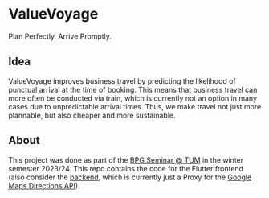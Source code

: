 # ValueVoyage

Plan Perfectly. Arrive Promptly. 

## Idea
ValueVoyage improves business travel by predicting the likelihood of punctual arrival at the time of booking. This means that business travel can more often be conducted via train, which is currently not an option in many cases due to unpredictable arrival times. Thus, we make travel not just more plannable, but also cheaper and more sustainable.

## About

This project was done as part of the [BPG Seminar @ TUM](https://academy.unternehmertum.de/programs/business-plan-basic-seminar) in the winter semester 2023/24. This repo contains the code for the Flutter frontend (also consider the [backend](https://github.com/gereonelvers/value_voyage_server), which is currently just a Proxy for the [Google Maps Directions API](https://developers.google.com/maps/documentation/directions/overview)).
